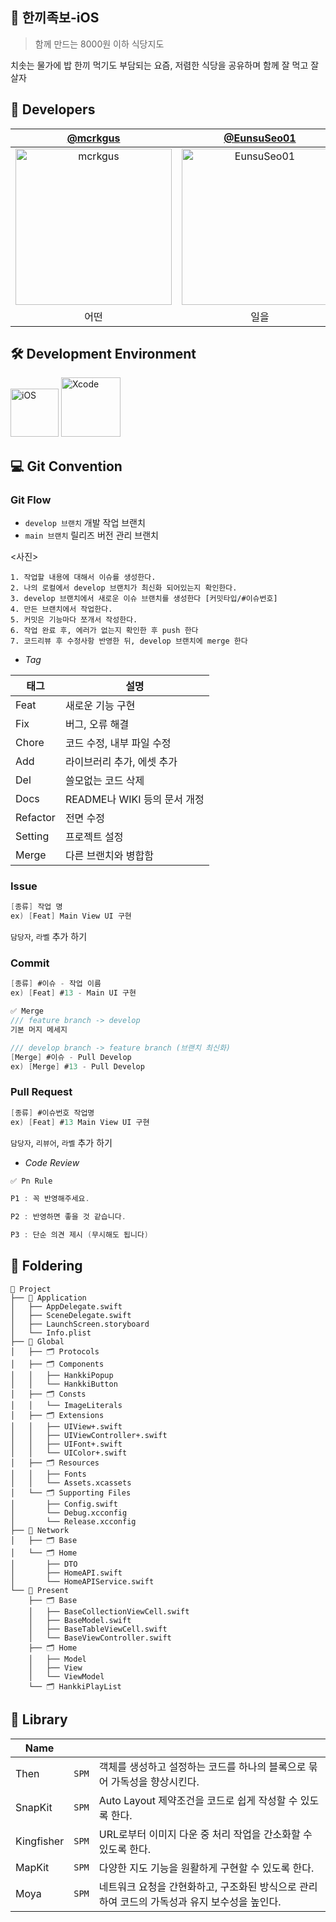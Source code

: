 ## 🍚 한끼족보-iOS
> 함께 만드는 8000원 이하 식당지도

치솟는 물가에 밥 한끼 먹기도 부담되는 요즘, 저렴한 식당을 공유하며 함께 잘 먹고 잘 살자


## 🍎 Developers
| [@mcrkgus](https://github.com/mcrkgus) | [@EunsuSeo01](https://github.com/EunsuSeo01) | [@shimseohyun](https://github.com/shimseohyun) |
|:---:|:---:|:---:|
|<img width="250" alt="mcrkgus" src="https://github.com/Team-Hankki/hankki-iOS/assets/117021241/d69ab5be-5879-48f7-8310-0c8322500d29">|<img width="250" alt="EunsuSeo01" src="https://github.com/Team-Hankki/hankki-iOS/assets/117021241/939cad7d-bffc-4de3-a8b5-b437b9789324">|<img width="250" alt="shimseohyun" src="https://github.com/Team-Hankki/hankki-iOS/assets/117021241/44849665-870d-422b-90e0-7c7e71443ff8">|
|어떤|일을|할까|


## 🛠 Development Environment
<img width="77" alt="iOS" src="https://img.shields.io/badge/iOS-17.0+-silver"> <img width="95" alt="Xcode" src="https://img.shields.io/badge/Xcode-15.3+-blue">



## 💻 Git Convention
### Git Flow
- `develop 브랜치` 개발 작업 브랜치
- `main 브랜치` 릴리즈 버전 관리 브랜치

<사진>

```
1. 작업할 내용에 대해서 이슈를 생성한다.
2. 나의 로컬에서 develop 브랜치가 최신화 되어있는지 확인한다.
3. develop 브랜치에서 새로운 이슈 브랜치를 생성한다 [커밋타입/#이슈번호]
4. 만든 브랜치에서 작업한다.
5. 커밋은 기능마다 쪼개서 작성한다.
6. 작업 완료 후, 에러가 없는지 확인한 후 push 한다
7. 코드리뷰 후 수정사항 반영한 뒤, develop 브랜치에 merge 한다
```

- *Tag*

| 태그      | 설명                                      |
|-----------|-------------------------------------------|
| Feat      | 새로운 기능 구현                           |
| Fix       | 버그, 오류 해결                            |
| Chore     | 코드 수정, 내부 파일 수정                   |
| Add       | 라이브러리 추가, 에셋 추가                 |
| Del       | 쓸모없는 코드 삭제                         |
| Docs      | README나 WIKI 등의 문서 개정                |
| Refactor  | 전면 수정                                  |
| Setting   | 프로젝트 설정                              |
| Merge     | 다른 브랜치와 병합함                       |

### Issue
```Swift
[종류] 작업 명
ex) [Feat] Main View UI 구현
```
`담당자`, `라벨` 추가 하기

### Commit
```Swift
[종류] #이슈 - 작업 이름
ex) [Feat] #13 - Main UI 구현

✅ Merge
/// feature branch -> develop
기본 머지 메세지

/// develop branch -> feature branch (브랜치 최신화)
[Merge] #이슈 - Pull Develop
ex) [Merge] #13 - Pull Develop
```

### Pull Request
```Swift
[종류] #이슈번호 작업명
ex) [Feat] #13 Main View UI 구현
```
`담당자`, `리뷰어`, `라벨` 추가 하기

- *Code Review*
```Swift
✅ Pn Rule

P1 : 꼭 반영해주세요. 

P2 : 반영하면 좋을 것 같습니다. 

P3 : 단순 의견 제시 (무시해도 됩니다)
```

## 📂 Foldering
```
📁 Project
├── 📁 Application
│   ├── AppDelegate.swift
│   ├── SceneDelegate.swift
│   ├── LaunchScreen.storyboard
│   └── Info.plist
├── 📁 Global
│   ├── 🗂️ Protocols
│   ├── 🗂️ Components
│   │   ├── HankkiPopup
│   │   └── HankkiButton
│   ├── 🗂️ Consts
│   │   └── ImageLiterals
│   ├── 🗂️ Extensions
│   │   ├── UIView+.swift
│   │   ├── UIViewController+.swift
│   │   ├── UIFont+.swift
│   │   └── UIColor+.swift
│   ├── 🗂️ Resources
│   │   ├── Fonts
│   │   └── Assets.xcassets
│   └── 🗂️ Supporting Files
│       ├── Config.swift
│       └── Debug.xcconfig
│       └── Release.xcconfig
├── 📁 Network
│   ├── 🗂️ Base
│   └── 🗂️ Home
│       ├── DTO
│       ├── HomeAPI.swift
│       └── HomeAPIService.swift
└── 📁 Present
    ├── 🗂️ Base
    │   ├── BaseCollectionViewCell.swift
    │   ├── BaseModel.swift
    │   ├── BaseTableViewCell.swift
    │   └── BaseViewController.swift
    ├── 🗂️ Home
    │   ├── Model
    │   ├── View
    │   └── ViewModel
    └── 🗂️ HankkiPlayList
```

## 🎁 Library
| Name         |          |          |
| ------------ |  :-----: |  ------------ |
| Then         |   `SPM`  |객체를 생성하고 설정하는 코드를 하나의 블록으로 묶어 가독성을 향상시킨다.|
| SnapKit      |  `SPM`  |Auto Layout 제약조건을 코드로 쉽게 작성할 수 있도록 한다.|
| Kingfisher   |  `SPM`  |URL로부터 이미지 다운 중 처리 작업을 간소화할 수 있도록 한다.|
| MapKit      | `SPM`  |다양한 지도 기능을 원활하게 구현할 수 있도록 한다.|
| Moya         |  `SPM`  | 네트워크 요청을 간현화하고, 구조화된 방식으로 관리하여 코드의 가독성과 유지 보수성을 높인다.|
